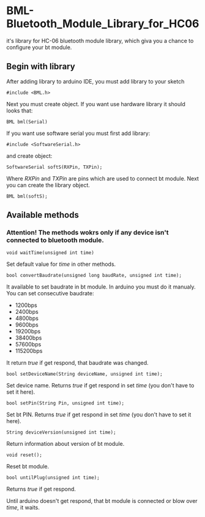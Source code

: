 # BML-Bluetooth_Module_Library_for_HC06

 it's library for HC-06 bluetooth module library, which giva you a chance to configure your bt module.
 
## Begin with library

After adding library to arduino IDE, you must add library to your sketch

`#include <BML.h>`

Next you must create object. If you want use hardware library it should looks that:

`BML bml(Serial)`

If you want use software serial you must first add library:

`#include <SoftwareSerial.h>`

and create object:

`SoftwareSerial softS(RXPin, TXPin);`

Where *RXPin* and *TXPin* are pins which are used to connect bt module. Next you can create the library object.

`BML bml(softS);`

## Available methods

### Attention! The methods wokrs only if any device isn't connected to bluetooth module.

`void waitTime(unsigned int time)`

Set default value for *time* in other methods.

`bool convertBaudrate(unsigned long baudRate, unsigned int time);`

It available to set baudrate in bt module. In arduino you must do it manualy. You can set consecutive baudrate:
- 1200bps
- 2400bps
- 4800bps
- 9600bps
- 19200bps
- 38400bps
- 57600bps
- 115200bps

It return *true* if get respond, that baudrate was changed.

`bool setDeviceName(String deviceName, unsigned int time);`

Set device name. Returns *true* if get respond in set *time* (you don't have to set it here).

`bool setPin(String Pin, unsigned int time);`

Set bt PIN. Returns *true* if get respond in set *time* (you don't have to set it here).

`String deviceVersion(unsigned int time);`

Return information about version of bt module.

`void reset();`

Reset bt module.

`bool untilPlug(unsigned int time);`

 Returns *true* if get respond.

Until arduino doesn't get respond, that bt module is connected or blow over *time*, it waits.

